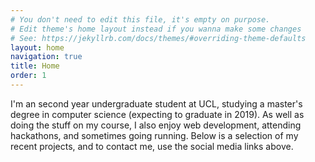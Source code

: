 ```yaml
---
# You don't need to edit this file, it's empty on purpose.
# Edit theme's home layout instead if you wanna make some changes
# See: https://jekyllrb.com/docs/themes/#overriding-theme-defaults
layout: home
navigation: true
title: Home
order: 1
---
```


I'm an second year undergraduate student at UCL, studying a master's degree in computer science (expecting to graduate in 2019). As well as doing the stuff on my course, I also enjoy web development, attending hackathons, and sometimes going running. Below is a selection of my recent projects, and to contact me, use the social media links above.
